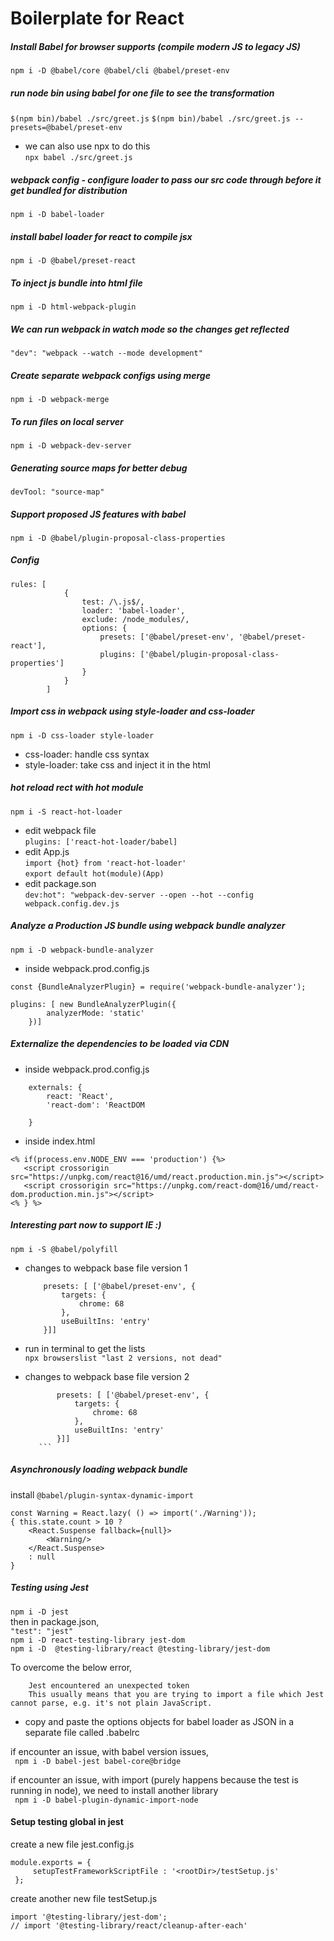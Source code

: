 # Boilerplate for React


##### Install Babel for browser supports (compile modern JS to legacy JS)
`npm i -D @babel/core @babel/cli @babel/preset-env`

##### run node bin using babel for one file to see the transformation
`$(npm bin)/babel ./src/greet.js`
`$(npm bin)/babel ./src/greet.js --presets=@babel/preset-env`
- we can also use npx to do this <br>
`npx babel ./src/greet.js`

##### webpack config - configure loader to pass our src code through before it get bundled for distribution
`npm i -D babel-loader`

##### install babel loader for react to compile jsx <br>
`npm i -D @babel/preset-react`

##### To inject js bundle into html file <br>
`npm i -D html-webpack-plugin`

##### We can run webpack in watch mode so the changes get reflected <br>
`"dev": "webpack --watch --mode development"`

##### Create separate webpack configs using merge <br>
`npm i -D webpack-merge`   

##### To run files on local server <br>
`npm i -D webpack-dev-server`

##### Generating source maps for better debug <br>
`devTool: "source-map"`

##### Support proposed JS features with babel <br>
`npm i -D @babel/plugin-proposal-class-properties`

##### Config <br>
```$xslt
rules: [
            {
                test: /\.js$/,
                loader: 'babel-loader',
                exclude: /node_modules/,
                options: {
                    presets: ['@babel/preset-env', '@babel/preset-react'],
                    plugins: ['@babel/plugin-proposal-class-properties']
                }
            }
        ]
```

##### Import css in webpack using style-loader and css-loader <br>
`npm i -D css-loader style-loader`

* css-loader: handle css syntax <br>
* style-loader: take css and inject it in the html

##### hot reload rect with hot module
`npm i -S react-hot-loader`

- edit webpack file <br>
    `plugins: ['react-hot-loader/babel]`
- edit App.js <br>
    `import {hot} from 'react-hot-loader'` <br>
    `export default hot(module)(App)`
- edit package.son <br>
    `dev:hot": "webpack-dev-server --open --hot --config webpack.config.dev.js`

##### Analyze a Production JS bundle using webpack bundle analyzer
`npm i -D webpack-bundle-analyzer` <br>
- inside webpack.prod.config.js
```$xslt
const {BundleAnalyzerPlugin} = require('webpack-bundle-analyzer');

plugins: [ new BundleAnalyzerPlugin({
        analyzerMode: 'static'
    })]
```
##### Externalize the dependencies to be loaded via CDN
- inside webpack.prod.config.js
```$xslt
    externals: {
        react: 'React',
        'react-dom': 'ReactDOM

    }
```
- inside index.html
```$xslt
<% if(process.env.NODE_ENV === 'production') {%>
   <script crossorigin src="https://unpkg.com/react@16/umd/react.production.min.js"></script>
   <script crossorigin src="https://unpkg.com/react-dom@16/umd/react-dom.production.min.js"></script>
<% } %>
```
##### Interesting part now to support IE :) 
`npm i -S @babel/polyfill`

- changes to webpack base file version 1
    ```$xslt
        presets: [ ['@babel/preset-env', {
            targets: {
                chrome: 68
            },
            useBuiltIns: 'entry'
        }]]
    ```
- run in terminal to get the lists<br>
    `npx browserslist "last 2 versions, not dead"`

- changes to webpack base file version 2
     ```$xslt
            presets: [ ['@babel/preset-env', {
                targets: {
                    chrome: 68
                },
                useBuiltIns: 'entry'
            }]]
        ```
##### Asynchronously loading webpack bundle
install `@babel/plugin-syntax-dynamic-import` <br>
```
const Warning = React.lazy( () => import('./Warning'));
{ this.state.count > 10 ?
    <React.Suspense fallback={null}>
        <Warning/>
    </React.Suspense>
    : null
}
```
##### Testing using Jest <br>
`npm i -D jest`  <br>
then in package.json, <br>
`"test": "jest"`<br>
`npm i -D react-testing-library jest-dom` <br>
`npm i -D  @testing-library/react @testing-library/jest-dom`
 
To overcome the below error,
```
    Jest encountered an unexpected token
    This usually means that you are trying to import a file which Jest cannot parse, e.g. it's not plain JavaScript.
```
- copy and paste the options objects for babel loader as JSON in a separate file called .babelrc

if encounter an issue, with babel version issues,<br>
` npm i -D babel-jest babel-core@bridge`

if encounter an issue, with import (purely happens because the test is running in node), we need to install another library<br>
` npm i -D babel-plugin-dynamic-import-node`

#### Setup testing global in jest
create a new file jest.config.js
```
module.exports = {
     setupTestFrameworkScriptFile : '<rootDir>/testSetup.js'
 };
```
create another new file testSetup.js
```
import '@testing-library/jest-dom';
// import '@testing-library/react/cleanup-after-each'

```
